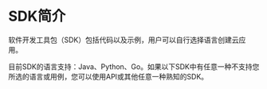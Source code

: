 # SDK简介<a name="zh-cn_topic_0070637169"></a>

软件开发工具包（SDK）包括代码以及示例，用户可以自行选择语言创建云应用。

目前SDK的语言支持：Java、Python、Go。如果以下SDK中有任意一种不支持您所选的语言或用例，您可以使用API或其他任意一种熟知的SDK。

